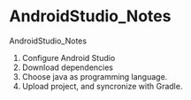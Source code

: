 # AndroidStudio_Notes

AndroidStudio_Notes

1. Configure Android Studio
2. Download dependencies
4. Choose java as programming language.
3. Upload project, and syncronize with Gradle.





